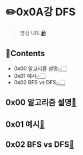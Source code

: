 # ✏️0x0A강 DFS

> 영상 URL[📹](https://youtu.be/93jy2yUYfVE)

## 📑Contents<a id='contents'></a>

* 0x00 알고리즘 설명[👉🏻](#0x00)
* 0x01 예시[👉🏻](#0x01)
* 0x02 BFS vs DFS[👉🏻](#0x02)

## 0x00 알고리즘 설명[📑](#contents)<a id='0x00'></a>



## 0x01 예시[📑](#contents)<a id='0x01'></a>



## 0x02 BFS vs DFS[📑](#contents)<a id='0x02'></a>